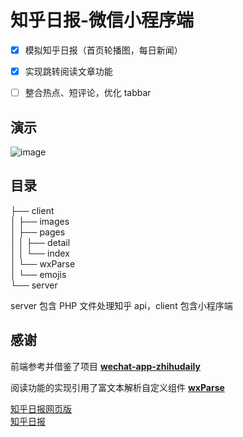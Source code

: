 # 知乎日报-微信小程序端

- [x] 模拟知乎日报（首页轮播图，每日新闻）

- [x] 实现跳转阅读文章功能

- [ ] 整合热点、短评论，优化 tabbar  


## 演示

![image](https://github.com/Evilran/weapp-zhihudaily/blob/master/demo.gif)  




## 目录

├── client  
│   ├── images  
│   ├── pages  
│   │   ├── detail  
│   │   └── index  
│   └── wxParse  
│       └── emojis  
└── server  
  


server 包含 PHP 文件处理知乎 api，client 包含小程序端  



## 感谢

前端参考并借鉴了项目 [**wechat-app-zhihudaily**](https://github.com/myronliu347/wechat-app-zhihudaily)  

阅读功能的实现引用了富文本解析自定义组件 [**wxParse**](https://github.com/icindy/wxParse)  

[知乎日报网页版](https://yian.me/zhihu/)   
[知乎日报](http://daily.zhihu.com/)  







